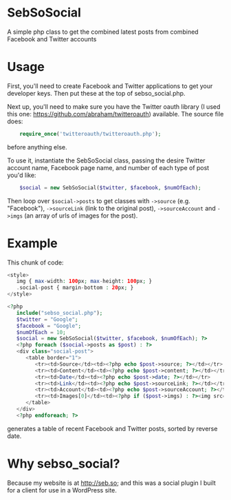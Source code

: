 SebSoSocial
============

A simple php class to get the combined latest posts from combined Facebook and Twitter accounts

Usage
=====

First, you'll need to create Facebook and Twitter applications to get your developer keys. Then put these at the top of sebso_social.php.

Next up, you'll need to make sure you have the Twitter oauth library (I used this one: https://github.com/abraham/twitteroauth) available. The source file does:

```php
    require_once('twitteroauth/twitteroauth.php');
```

before anything else.

To use it, instantiate the SebSoSocial class, passing the desire Twitter account name, Facebook page name, and number of each type of post you'd like:

```php
    $social = new SebSoSocial($twitter, $facebook, $numOfEach);
```

Then loop over `$social->posts` to get classes with `->source` (e.g. "Facebook"), `->sourceLink` (link to the original post), `->sourceAccount` and `->imgs` (an array of urls of images for the post).

Example
=======

This chunk of code:

```php
<style>
   img { max-width: 100px; max-height: 100px; }
   .social-post { margin-bottom : 20px; }
</style>

<?php
   include("sebso_social.php");
   $twitter = "Google";
   $facebook = "Google";
   $numOfEach = 10;
   $social = new SebSoSocial($twitter, $facebook, $numOfEach); ?>
   <?php foreach ($social->posts as $post) : ?>
   <div class="social-post">
      <table border="1">
         <tr><td>Source</td><td><?php echo $post->source; ?></td></tr>
         <tr><td>Content</td><td><?php echo $post->content; ?></td></tr>
         <tr><td>Date</td><td><?php echo $post->date; ?></td></tr>
         <tr><td>Link</td><td><?php echo $post->sourceLink; ?></td></tr>
         <tr><td>Account</td><td><?php echo $post->sourceAccount; ?></td></tr>
         <tr><td>Images[0]</td><td><?php if ($post->imgs) : ?><img src="<?php echo $post->imgs[0]; ?>" /><?php endif; ?></td></tr>
      </table>
   </div>
   <?php endforeach; ?>
```

generates a table of recent Facebook and Twitter posts, sorted by reverse date.

Why sebso_social?
=================
Because my website is at http://seb.so; and this was a social plugin I built for a client for use in a WordPress site. 
